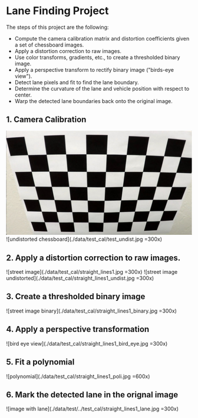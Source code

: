 
# Lane Finding Project

The steps of this project are the following:

* Compute the camera calibration matrix and distortion coefficients given a set of chessboard images.
* Apply a distortion correction to raw images.
* Use color transforms, gradients, etc., to create a thresholded binary image.
* Apply a perspective transform to rectify binary image ("birds-eye view").
* Detect lane pixels and fit to find the lane boundary.
* Determine the curvature of the lane and vehicle position with respect to center.
* Warp the detected lane boundaries back onto the original image.


## 1. Camera Calibration

![distorted chessboard](./data/test_cal/test_image.jpg)
![undistorted chessboard](./data/test_cal/test_undist.jpg =300x)

## 2. Apply a distortion correction to raw images.

![street image](./data/test_cal/straight_lines1.jpg =300x)
![street image undistorted](./data/test_cal/straight_lines1_undist.jpg =300x)

## 3. Create a thresholded binary image

![street image binary](./data/test_cal/straight_lines1_binary.jpg =300x)


## 4. Apply a perspective transformation

![bird eye view](./data/test_cal/straight_lines1_bird_eye.jpg =300x)

## 5. Fit a polynomial 

![polynomial](./data/test_cal/straight_lines1_poli.jpg =600x)


## 6. Mark the detected lane in the orignal image

![image with lane](./data/test/../test_cal/straight_lines1_lane.jpg =300x)

